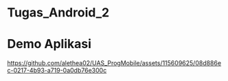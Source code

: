 # Tugas_Android_2

# Demo Aplikasi


https://github.com/alethea02/UAS_ProgMobile/assets/115609625/08d886ec-0217-4b93-a719-0a0db76e300c






